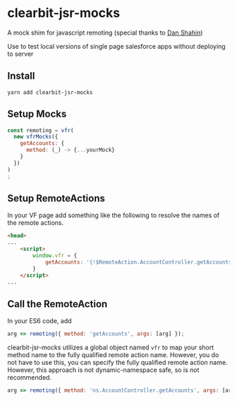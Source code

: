 # clearbit-jsr-mocks

A mock shim for javascript remoting (special thanks to [Dan Shahin](https://github.com/dshahin))

Use to test local versions of single page salesforce apps without deploying to server

## Install

`yarn add clearbit-jsr-mocks`

## Setup Mocks

```javascript
const remoting = vfr(
  new vfrMocks({
    getAccounts: {
      method: (_) -> {...yourMock}
    }
  })
)
;
```

## Setup RemoteActions

In your VF page add something like the following to resolve the names of the remote actions.

```html
<head>
...
    <script>
        window.vfr = {
            getAccounts: '{!$RemoteAction.AccountController.getAccounts}',
        }
    </script>
...
```

## Call the RemoteAction

In your ES6 code, add

```javascript
arg => remoting({ method: 'getAccounts', args: [arg] });
```

clearbit-jsr-mocks utilizes a global object named `vfr` to map your short method name to the fully qualified remote action name. However, you do not have to use this, you can specify the fully qualified remote action name. However, this approach is not dynamic-namespace safe, so is not recommended.

```javascript
arg => remoting({ method: 'ns.AccountController.getAccounts', args: [arg] });
```